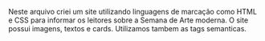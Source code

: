 Neste arquivo criei um site utilizando linguagens de marcação como HTML e CSS para informar os leitores sobre a Semana de Arte moderna.
O site possui imagens, textos e cards. Utilizamos tambem as tags semanticas.
